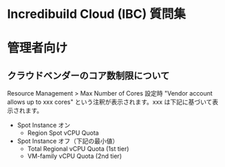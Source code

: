 # Incredibuild Cloud (IBC) 質問集

# 管理者向け
## クラウドベンダーのコア数制限について
Resource Management > Max Number of Cores 設定時 "Vendor account allows up to xxx cores" という注釈が表示されます。xxx は下記に基づいて表示されます。
- Spot Instance オン
  - Region Spot vCPU Quota
- Spot Instance オフ（下記の最小値）
  - Total Regional vCPU Quota (1st tier)
  - VM-family vCPU Quota (2nd tier)
